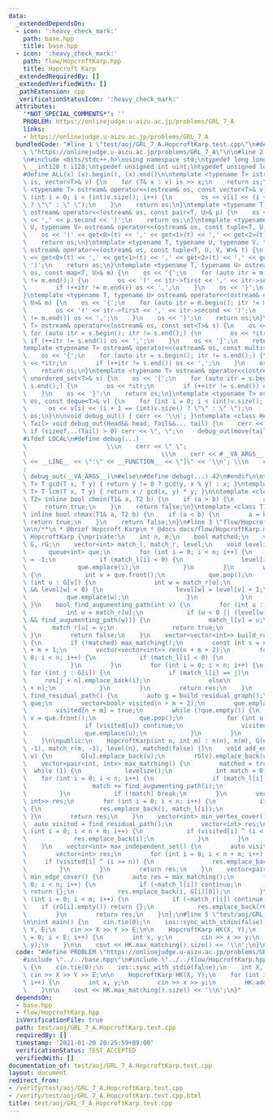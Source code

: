 ```yaml
---
data:
  _extendedDependsOn:
  - icon: ':heavy_check_mark:'
    path: base.hpp
    title: base.hpp
  - icon: ':heavy_check_mark:'
    path: flow/HopcroftKarp.hpp
    title: Hopcroft Karp
  _extendedRequiredBy: []
  _extendedVerifiedWith: []
  _pathExtension: cpp
  _verificationStatusIcon: ':heavy_check_mark:'
  attributes:
    '*NOT_SPECIAL_COMMENTS*': ''
    PROBLEM: https://onlinejudge.u-aizu.ac.jp/problems/GRL_7_A
    links:
    - https://onlinejudge.u-aizu.ac.jp/problems/GRL_7_A
  bundledCode: "#line 1 \"test/aoj/GRL_7_A.HopcroftKarp.test.cpp\"\n#define PROBLEM\
    \ \"https://onlinejudge.u-aizu.ac.jp/problems/GRL_7_A\"\n\n#line 2 \"base.hpp\"\
    \n#include <bits/stdc++.h>\nusing namespace std;\ntypedef long long ll;\ntypedef\
    \ __int128_t i128;\ntypedef unsigned int uint;\ntypedef unsigned long long ull;\n\
    #define ALL(x) (x).begin(), (x).end()\n\ntemplate <typename T> istream& operator>>(istream&\
    \ is, vector<T>& v) {\n    for (T& x : v) is >> x;\n    return is;\n}\ntemplate\
    \ <typename T> ostream& operator<<(ostream& os, const vector<T>& v) {\n    for\
    \ (int i = 0; i < (int)v.size(); i++) {\n        os << v[i] << (i + 1 == (int)v.size()\
    \ ? \"\" : \" \");\n    }\n    return os;\n}\ntemplate <typename T, typename U>\
    \ ostream& operator<<(ostream& os, const pair<T, U>& p) {\n    os << '(' << p.first\
    \ << ',' << p.second << ')';\n    return os;\n}\ntemplate <typename T, typename\
    \ U, typename V> ostream& operator<<(ostream& os, const tuple<T, U, V>& t) {\n\
    \    os << '(' << get<0>(t) << ',' << get<1>(t) << ',' << get<2>(t) << ')';\n\
    \    return os;\n}\ntemplate <typename T, typename U, typename V, typename W>\
    \ ostream& operator<<(ostream& os, const tuple<T, U, V, W>& t) {\n    os << '('\
    \ << get<0>(t) << ',' << get<1>(t) << ',' << get<2>(t) << ',' << get<3>(t) <<\
    \ ')';\n    return os;\n}\ntemplate <typename T, typename U> ostream& operator<<(ostream&\
    \ os, const map<T, U>& m) {\n    os << '{';\n    for (auto itr = m.begin(); itr\
    \ != m.end();) {\n        os << '(' << itr->first << ',' << itr->second << ')';\n\
    \        if (++itr != m.end()) os << ',';\n    }\n    os << '}';\n    return os;\n\
    }\ntemplate <typename T, typename U> ostream& operator<<(ostream& os, const unordered_map<T,\
    \ U>& m) {\n    os << '{';\n    for (auto itr = m.begin(); itr != m.end();) {\n\
    \        os << '(' << itr->first << ',' << itr->second << ')';\n        if (++itr\
    \ != m.end()) os << ',';\n    }\n    os << '}';\n    return os;\n}\ntemplate <typename\
    \ T> ostream& operator<<(ostream& os, const set<T>& s) {\n    os << '{';\n   \
    \ for (auto itr = s.begin(); itr != s.end();) {\n        os << *itr;\n       \
    \ if (++itr != s.end()) os << ',';\n    }\n    os << '}';\n    return os;\n}\n\
    template <typename T> ostream& operator<<(ostream& os, const multiset<T>& s) {\n\
    \    os << '{';\n    for (auto itr = s.begin(); itr != s.end();) {\n        os\
    \ << *itr;\n        if (++itr != s.end()) os << ',';\n    }\n    os << '}';\n\
    \    return os;\n}\ntemplate <typename T> ostream& operator<<(ostream& os, const\
    \ unordered_set<T>& s) {\n    os << '{';\n    for (auto itr = s.begin(); itr !=\
    \ s.end();) {\n        os << *itr;\n        if (++itr != s.end()) os << ',';\n\
    \    }\n    os << '}';\n    return os;\n}\ntemplate <typename T> ostream& operator<<(ostream&\
    \ os, const deque<T>& v) {\n    for (int i = 0; i < (int)v.size(); i++) {\n  \
    \      os << v[i] << (i + 1 == (int)v.size() ? \"\" : \" \");\n    }\n    return\
    \ os;\n}\n\nvoid debug_out() { cerr << '\\n'; }\ntemplate <class Head, class...\
    \ Tail> void debug_out(Head&& head, Tail&&... tail) {\n    cerr << head;\n   \
    \ if (sizeof...(Tail) > 0) cerr << \", \";\n    debug_out(move(tail)...);\n}\n\
    #ifdef LOCAL\n#define debug(...)                                             \
    \                      \\\n    cerr << \" \";                                \
    \                                     \\\n    cerr << #__VA_ARGS__ << \" :[\"\
    \ << __LINE__ << \":\" << __FUNCTION__ << \"]\" << '\\n'; \\\n    cerr << \" \"\
    ;                                                                     \\\n   \
    \ debug_out(__VA_ARGS__)\n#else\n#define debug(...) 42\n#endif\n\ntemplate <typename\
    \ T> T gcd(T x, T y) { return y != 0 ? gcd(y, x % y) : x; }\ntemplate <typename\
    \ T> T lcm(T x, T y) { return x / gcd(x, y) * y; }\n\ntemplate <class T1, class\
    \ T2> inline bool chmin(T1& a, T2 b) {\n    if (a > b) {\n        a = b;\n   \
    \     return true;\n    }\n    return false;\n}\ntemplate <class T1, class T2>\
    \ inline bool chmax(T1& a, T2 b) {\n    if (a < b) {\n        a = b;\n       \
    \ return true;\n    }\n    return false;\n}\n#line 3 \"flow/HopcroftKarp.hpp\"\
    \n\n/**\n * @brief Hopcroft Karp\n * @docs docs/flow/HopcroftKarp.md\n */\nstruct\
    \ HopcroftKarp {\nprivate:\n    int n, m;\n    bool matched;\n    vector<vector<int>>\
    \ G, rG;\n    vector<int> match_l, match_r, level;\n    void levelize() {\n  \
    \      queue<int> que;\n        for (int i = 0; i < n; i++) {\n            level[i]\
    \ = -1;\n            if (match_l[i] < 0) {\n                level[i] = 0;\n  \
    \              que.emplace(i);\n            }\n        }\n        while (!que.empty())\
    \ {\n            int v = que.front();\n            que.pop();\n            for\
    \ (int u : G[v]) {\n                int w = match_r[u];\n                if (~w\
    \ && level[w] < 0) {\n                    level[w] = level[v] + 1;\n         \
    \           que.emplace(w);\n                }\n            }\n        }\n   \
    \ }\n    bool find_augumenting_path(int v) {\n        for (int u : G[v]) {\n \
    \           int w = match_r[u];\n            if (w < 0 || (level[w] > level[v]\
    \ && find_augumenting_path(w))) {\n                match_l[v] = u;\n         \
    \       match_r[u] = v;\n                return true;\n            }\n       \
    \ }\n        return false;\n    }\n    vector<vector<int>> build_residual_graph()\
    \ {\n        if (!matched) max_matching();\n        const int s = n + m, t = n\
    \ + m + 1;\n        vector<vector<int>> res(n + m + 2);\n        for (int i =\
    \ 0; i < n; i++) {\n            if (match_l[i] < 0) {\n                res[s].emplace_back(i);\n\
    \            }\n        }\n        for (int i = 0; i < n; i++) {\n           \
    \ for (int j : G[i]) {\n                if (match_l[i] == j)\n               \
    \     res[j + n].emplace_back(i);\n                else\n                    res[i].emplace_back(j\
    \ + n);\n            }\n        }\n        return res;\n    }\n    vector<bool>\
    \ find_residual_path() {\n        auto g = build_residual_graph();\n        queue<int>\
    \ que;\n        vector<bool> visited(n + m + 2);\n        que.emplace(n + m);\n\
    \        visited[n + m] = true;\n        while (!que.empty()) {\n            int\
    \ v = que.front();\n            que.pop();\n            for (int u : g[v]) {\n\
    \                if (visited[u]) continue;\n                visited[u] = true;\n\
    \                que.emplace(u);\n            }\n        }\n        return visited;\n\
    \    }\n\npublic:\n    HopcroftKarp(int n, int m) : n(n), m(m), G(n), rG(m), match_l(n,\
    \ -1), match_r(m, -1), level(n), matched(false) {}\n    void add_edge(int u, int\
    \ v) {\n        G[u].emplace_back(v);\n        rG[v].emplace_back(u);\n    }\n\
    \    vector<pair<int, int>> max_matching() {\n        matched = true;\n      \
    \  while (1) {\n            levelize();\n            int match = 0;\n        \
    \    for (int i = 0; i < n; i++) {\n                if (match_l[i] < 0) {\n  \
    \                  match += find_augumenting_path(i);\n                }\n   \
    \         }\n            if (!match) break;\n        }\n        vector<pair<int,\
    \ int>> res;\n        for (int i = 0; i < n; i++) {\n            if (~match_l[i])\
    \ {\n                res.emplace_back(i, match_l[i]);\n            }\n       \
    \ }\n        return res;\n    }\n    vector<int> min_vertex_cover() {\n      \
    \  auto visited = find_residual_path();\n        vector<int> res;\n        for\
    \ (int i = 0; i < n + m; i++) {\n            if (visited[i] ^ (i < n)) {\n   \
    \             res.emplace_back(i);\n            }\n        }\n        return res;\n\
    \    }\n    vector<int> max_independent_set() {\n        auto visited = find_residual_path();\n\
    \        vector<int> res;\n        for (int i = 0; i < n + m; i++) {\n       \
    \     if (visited[i] ^ (i >= n)) {\n                res.emplace_back(i);\n   \
    \         }\n        }\n        return res;\n    }\n    vector<pair<int, int>>\
    \ min_edge_cover() {\n        auto res = max_matching();\n        for (int i =\
    \ 0; i < n; i++) {\n            if (~match_l[i]) continue;\n            if (G[i].empty())\
    \ return {};\n            res.emplace_back(i, G[i][0]);\n        }\n        for\
    \ (int i = 0; i < m; i++) {\n            if (~match_r[i]) continue;\n        \
    \    if (rG[i].empty()) return {};\n            res.emplace_back(rG[i][0], i);\n\
    \        }\n        return res;\n    }\n};\n#line 5 \"test/aoj/GRL_7_A.HopcroftKarp.test.cpp\"\
    \n\nint main() {\n    cin.tie(0);\n    ios::sync_with_stdio(false);\n    int X,\
    \ Y, E;\n    cin >> X >> Y >> E;\n\n    HopcroftKarp HK(X, Y);\n    for (int i\
    \ = 0; i < E; i++) {\n        int x, y;\n        cin >> x >> y;\n        HK.add_edge(x,\
    \ y);\n    }\n\n    cout << HK.max_matching().size() << '\\n';\n}\n"
  code: "#define PROBLEM \"https://onlinejudge.u-aizu.ac.jp/problems/GRL_7_A\"\n\n\
    #include \"../../base.hpp\"\n#include \"../../flow/HopcroftKarp.hpp\"\n\nint main()\
    \ {\n    cin.tie(0);\n    ios::sync_with_stdio(false);\n    int X, Y, E;\n   \
    \ cin >> X >> Y >> E;\n\n    HopcroftKarp HK(X, Y);\n    for (int i = 0; i < E;\
    \ i++) {\n        int x, y;\n        cin >> x >> y;\n        HK.add_edge(x, y);\n\
    \    }\n\n    cout << HK.max_matching().size() << '\\n';\n}"
  dependsOn:
  - base.hpp
  - flow/HopcroftKarp.hpp
  isVerificationFile: true
  path: test/aoj/GRL_7_A.HopcroftKarp.test.cpp
  requiredBy: []
  timestamp: '2021-01-20 20:25:59+09:00'
  verificationStatus: TEST_ACCEPTED
  verifiedWith: []
documentation_of: test/aoj/GRL_7_A.HopcroftKarp.test.cpp
layout: document
redirect_from:
- /verify/test/aoj/GRL_7_A.HopcroftKarp.test.cpp
- /verify/test/aoj/GRL_7_A.HopcroftKarp.test.cpp.html
title: test/aoj/GRL_7_A.HopcroftKarp.test.cpp
---
```


